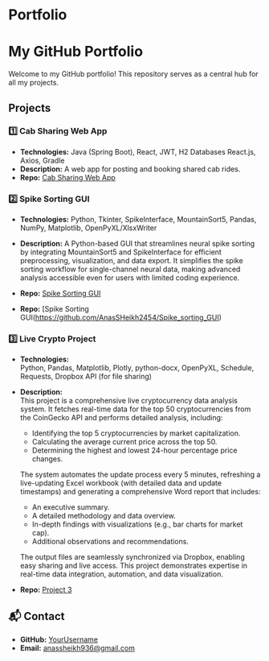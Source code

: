 # Portfolio
# My GitHub Portfolio

Welcome to my GitHub portfolio! This repository serves as a central hub for all my projects.

##  Projects

### 1️⃣ Cab Sharing Web App
- **Technologies:** Java (Spring Boot), React, JWT, H2 Databases React.js, Axios, Gradle
- **Description:** A web app for posting and booking shared cab rides.
- **Repo:** [Cab Sharing Web App](https://github.com/AnasSHeikh2454/app)

### 2️⃣ Spike Sorting GUI
- **Technologies:** Python, Tkinter, SpikeInterface, MountainSort5, Pandas, NumPy, Matplotlib, OpenPyXL/XlsxWriter
- **Description:** A Python-based GUI that streamlines neural spike sorting by integrating MountainSort5 and SpikeInterface for efficient preprocessing, visualization, and data export.
  It simplifies the spike sorting workflow for single-channel neural data, making advanced analysis accessible even for users with limited coding experience.
- **Repo:** [Spike Sorting GUI](https://github.com/AnasSHeikh2454/Spike_sorting_GUI)

- **Repo:** [Spike Sorting GUI(https://github.com/AnasSHeikh2454/Spike_sorting_GUI)

### 3️⃣ Live Crypto Project

- **Technologies:**  
  Python, Pandas, Matplotlib, Plotly, python-docx, OpenPyXL, Schedule, Requests, Dropbox API (for file sharing)

- **Description:**  
  This project is a comprehensive live cryptocurrency data analysis system. It fetches real-time data for the top 50 cryptocurrencies from the CoinGecko API and performs detailed analysis, including:
  - Identifying the top 5 cryptocurrencies by market capitalization.
  - Calculating the average current price across the top 50.
  - Determining the highest and lowest 24-hour percentage price changes.

  The system automates the update process every 5 minutes, refreshing a live-updating Excel workbook (with detailed data and update timestamps) and generating a comprehensive Word report that includes:
  - An executive summary.
  - A detailed methodology and data overview.
  - In-depth findings with visualizations (e.g., bar charts for market cap).
  - Additional observations and recommendations.

  The output files are seamlessly synchronized via Dropbox, enabling easy sharing and live access. This project demonstrates expertise in real-time data integration, automation, and data visualization.

- **Repo:** [Project 3](https://github.com/AnasSHeikh2454/Web_scrapper)

## 📬 Contact
- **GitHub:** [YourUsername](https://github.com/AnasSHeikh2454)
- **Email:** anassheikh936@gmail.com
